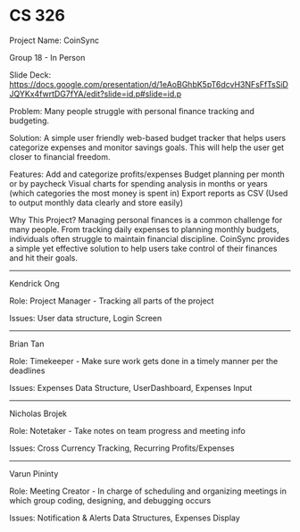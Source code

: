 # CS 326
Project Name: CoinSync
 
Group 18 - In Person

Slide Deck: https://docs.google.com/presentation/d/1eAoBGhbK5pT6dcvH3NFsFfTsSiDJQYKx4fwrtDG7fYA/edit?slide=id.p#slide=id.p

Problem: Many people struggle with personal finance tracking and budgeting.

Solution: A simple user friendly web-based budget tracker that helps users categorize expenses and monitor savings goals. This will help the user get closer to financial freedom. 

Features:
Add and categorize profits/expenses
Budget planning per month or by paycheck
Visual charts for spending analysis in months or years (which categories the most money is spent in)
Export reports as CSV (Used to output monthly data clearly and store easily)

Why This Project? 
Managing personal finances is a common challenge for many people. From tracking daily expenses to planning monthly budgets, individuals often struggle to maintain financial discipline. CoinSync provides a simple yet effective solution to help users take control of their finances and hit their goals.
<hr>

Kendrick Ong

Role: Project Manager - Tracking all parts of the project

Issues: User data structure, Login Screen

<hr>

Brian Tan

Role: Timekeeper - Make sure work gets done in a timely manner per the deadlines

Issues: Expenses Data Structure, UserDashboard, Expenses Input

<hr>

Nicholas Brojek

Role: Notetaker - Take notes on team progress and meeting info
 
Issues: Cross Currency Tracking, Recurring Profits/Expenses

<hr>

Varun Pininty

Role: Meeting Creator - In charge of scheduling and organizing meetings in which group coding, designing, and debugging occurs

Issues: Notification & Alerts Data Structures, Expenses Display
